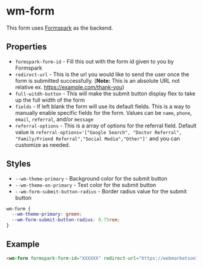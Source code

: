 # wm-form 

This form uses [Formspark](https://formspark.io) as the backend.

## Properties

 - `formspark-form-id` - Fill this out with the form id given to you by Formspark
 - `redirect-url` - This is the url you would like to send the user once the form is submitted successfully. (**Note:** This is an absolute URL not relative ex. https://example.com/thank-you)
 - `full-witdh-button` - This will make the submit button display flex to take up the full width of the form
 - `fields` - If left blank the form will use its default fields. This is a way to manually enable specific fields for the form. Values can be `name`, `phone`, `email`, `referral`, and/or `message`
 - `referral-options` - This is a array of options for the referral field. Default value is `referral-options='["Google Search", "Doctor Referral", "Family/Friend Referral","Social Media","Other"]'` and you can customize as needed.

## Styles 

- `--wm-theme-primary` - Background color for the submit button
- `--wm-theme-on-primary` - Text color for the submit button
- `--wm-form-submit-button-radius` - Border radius value for the submit button

```css
wm-form {
  --wm-theme-primary: green;
  --wm-form-submit-button-radius: 0.75rem;
}
```

## Example

```html
<wm-form formspark-form-id="XXXXXX" redirect-url="https://webmarketsonline.com" fields="name, email, phone, message" full-width-button></wm-form>
```